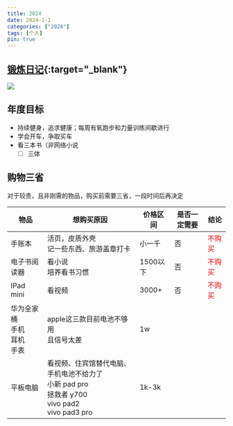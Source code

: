 ```yaml
---
title: 2024
date: 2024-1-1
categories: ["2024"]
tags: [个人]
pin: true
---
```


## [锻炼日记](https://vissssa.notion.site/107625212fc545718cacad9c50548be0?v=4ee84c667e7644f7b42d80c4ee4be3b8){:target="_blank"} 
![](https://s2.loli.net/2024/04/02/Mic78dt6mv3VCAx.png)

## 年度目标
- 持续健身，追求健康；每周有氧跑步和力量训练间歇进行
- 学会开车，争取买车
- 看三本书（非网络小说
	- [ ] 三体

## 购物三省
对于较贵，且非刚需的物品，购买前需要三省，一段时间后再决定

| 物品                      | 想购买原因                                                                        | 价格区间   | 是否一定需要 | 结论                                     |
| ----------------------- | ---------------------------------------------------------------------------- | ------ | ------ | -------------------------------------- |
| 手账本                     | 活页，皮质外壳  <br>记一些东西、旅游盖章打卡                                                    | 小一千    | 否      | <span style="color:red">不购买</span><br> |
| 电子书阅读器                  | 看小说<br>培养看书习惯                                                                | 1500以下 | 否      | <span style="color:red">不购买</span>     |
| IPad mini               | 看视频                                                                          | 3000+  | 否      | <span style="color:red">不购买</span>     |
| 华为全家桶<br>手机<br>耳机<br>手表 | apple这三款目前电池不够用<br>且信号太差                                                     | 1w     |        |                                        |
| 平板电脑                    | 看视频、住宾馆替代电脑、手机电池不给力了<br>小新 pad pro<br>拯救者 y700<br>vivo pad2<br>vivo pad3 pro | 1k-3k  |        |                                        |

